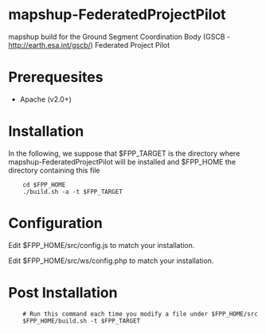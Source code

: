 mapshup-FederatedProjectPilot
=============================

mapshup build for the Ground Segment Coordination Body (GSCB - http://earth.esa.int/gscb/) Federated Project Pilot


Prerequesites
=============

* Apache (v2.0+)


Installation
============

In the following, we suppose that $FPP_TARGET is the directory where mapshup-FederatedProjectPilot will be installed and $FPP_HOME the directory containing this file

        cd $FPP_HOME
        ./build.sh -a -t $FPP_TARGET

Configuration
=============

Edit $FPP_HOME/src/config.js to match your installation.

Edit $FPP_HOME/src/ws/config.php to match your installation.


Post Installation
=================

        # Run this command each time you modify a file under $FPP_HOME/src
        $FPP_HOME/build.sh -t $FPP_TARGET

